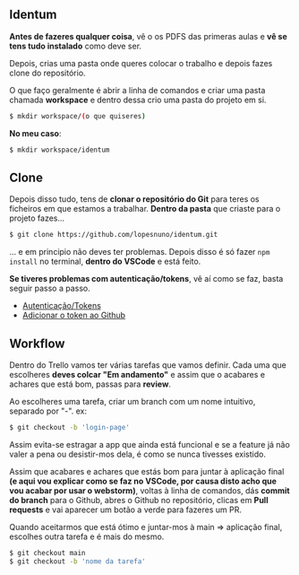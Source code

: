 ## Identum
**Antes de fazeres qualquer coisa**, vê o os PDFS das primeras aulas
e **vê se tens tudo instalado** como deve ser.

Depois, crias uma pasta onde queres colocar o trabalho e depois
fazes clone do repositório.

O que faço geralmente é abrir a linha de comandos e criar uma
pasta chamada **workspace** e dentro dessa crio uma pasta do
projeto em si.

```bash
$ mkdir workspace/(o que quiseres)
```

**No meu caso**:

```bash
$ mkdir workspace/identum
```




## Clone
Depois disso tudo, tens de **clonar o repositório do Git** para teres
os ficheiros em que estamos a trabalhar. **Dentro da pasta** que criaste
para o projeto fazes...

```bash
$ git clone https://github.com/lopesnuno/identum.git
```


... e em principio não deves ter problemas. Depois disso é só fazer
`npm install` no terminal, **dentro do VSCode** e está feito.

**Se tiveres problemas com autenticação/tokens**, vê aí como se faz,
basta seguir passo a passo.

 - [Autenticação/Tokens](https://docs.github.com/en/authentication/connecting-to-github-with-ssh/generating-a-new-ssh-key-and-adding-it-to-the-ssh-agent)
 - [Adicionar o token ao Github](https://docs.github.com/en/authentication/connecting-to-github-with-ssh/adding-a-new-ssh-key-to-your-github-account)


## Workflow
Dentro do Trello vamos ter várias tarefas que vamos definir.
Cada uma que escolheres **deves colcar "Em andamento"** e assim que
o acabares e achares que está bom, passas para **review**.

Ao escolheres uma tarefa, criar um branch com um nome intuitivo,
separado por "-". ex:

```bash
$ git checkout -b 'login-page'
```

Assim evita-se estragar a app que ainda está funcional e se
a feature já não valer a pena ou desistir-mos dela, é como se nunca
tivesses existido.

Assim que acabares e achares que estás
bom para juntar à aplicação final **(e aqui vou explicar como se faz no VSCode, 
por causa disto acho que vou acabar por usar o webstorm)**, voltas
à linha de comandos, dás **commit do branch** para o Github, abres 
o Github no repositório, clicas em **Pull requests** e vai aparecer
um botão a verde para fazeres um PR.

Quando aceitarmos que está ótimo e juntar-mos à main => aplicação final,
escolhes outra tarefa e é mais do mesmo.

```bash
$ git checkout main
$ git checkout -b 'nome da tarefa'
```